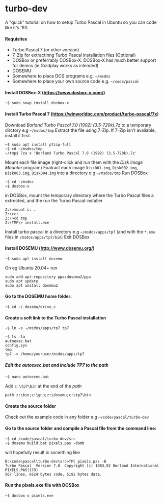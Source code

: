 # turbo-dev
A "quick" tutorial on how to setup Turbo Pascal in Ubuntu so you can code like it's '93.


#### Requisites

* Turbo Pascal 7 (or other version)
* 7-Zip for extractinng Turbo Pascal installation files (Optional)
* DOSBox or preferrably DOSBox-X. DOSBox-X has much better support for demos (ie Goldplay works as intended)
* DOSEMU
* Somewhere to place DOS programs e.g. `~/msdos`
* Somewhere to place your own source code e.g. `~/code/pascal`


#### Install DOSBox-X (https://www.dosbox-x.com/)

```
~$ sudo snap install dosbox-x
```

#### Install Turbo Pascal 7 (https://winworldpc.com/product/turbo-pascal/7x)

Download  _Borland Turbo Pascal 7.0 (1992) (3.5-720k).7z_ to a temporary dirctory e.g `~/msdos/tmp`
Extract the file using 7-Zip. If 7-Zip isn't available, install it first.

```
~$ sudo apt install p7zip-full
~$ cd ~/msdos/tmp
~/tmp$ 7za x 'Borland Turbo Pascal 7.0 (1992) (3.5-720k).7z'
```
Mount each file image  (right-click and run them with the _Disk Image Mounter_ program)
Exatract each image `Disk001.img`, `Disk002.img`, `Disk003.img`, `Disk004.img` into a directory e.g `~/msdos/tmp`
Run DOSBox

```
~$ cd ~/msdos
~$ dosbox-x
```

in DOSBox, mount the temporary directory where the Turbo Pascal files a extrected, and the run the Turbo Pascal installer

```
Z:\>mount c: .
Z:\>c:
Z:\>cd tmp
Z:\TMP\> install.exe
```
Install turbo pascal in a directory e.g `~/msdos/apps/tp7` (and with the `*.exe` files in `/msdos/apps/tp7/bin`)
Exit DOSBox

####  Install DOSEMU (http://www.dosemu.org/)

```
~$ sudo apt install dosemu
```

On eg Ubuntu 20.04+ run
```
sudo add-apt-repository ppa:dosemu2/ppa
sudo apt update
sudo apt install dosemu2
```


####  Go to the DOSEMU home folder:

```
~$ cd ~/.dosemu/drive_c
```

####  Create a soft link to the Turbo Pascal installation

```
~$ ln -s ~/msdos/apps/tp7 tp7
```

```
~$ ls -la
autoexec.bat
config.sys
tmp
tp7 -> /home/youruser/msdos/apps/tp7
```
#####  Edit the autoexec.bat and include TP7 to the path

```
~$ nano autoexec.bat
```
Add `c:\tp7\bin` at the end of the _path_

```
path z:\bin;z:\gnu;z:\dosemu;c:\tp7\bin
```


#### Create the source folder

Check out the example code in any folder e.g `~/code/pascal/turbo-dev`


####  Go to the source folder and compile a Pascal file from the command line:
```
~$ cd /code/pascal/turbo-dev/src
~$ dosemu build.bat pixels.pas -dumb
```
will hopefully result in something like

```
D:\code\pascal\turbo-dev\src>TPC pixels.pas -B
Turbo Pascal  Version 7.0  Copyright (c) 1983,92 Borland International
PIXELS.PAS(170)
567 lines, 6624 bytes code, 5192 bytes data.
```

####  Run the pixels.exe file with DOSBox
```
~$ dosbox-x pixels.exe
```
